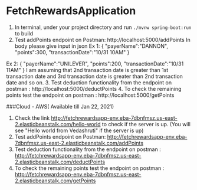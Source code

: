 # FetchRewardsApplication
1. In terminal, under your project directory and run ``./mvnw spring-boot:run`` to build <br>
2. Test addPoints endpoint on Postman: http://localhost:5000/addPoints
In body please give input in json
Ex 1:
{
    "payerName":"DANNON",
    "points":300,
    "transactionDate":"10/31 10AM"
}

Ex 2:
{
    "payerName":"UNILEVER",
    "points":200,
    "transactionDate":"10/31 11AM"
}
I am assuming that 2nd transaction date is greater than 1st transaction date and 3rd transaction date is greater than 2nd transaction date and so on.
3. Test deduction functionality from the endpoint on postman : http://localhost:5000/deductPoints
4. To check the remaining points test the endpoint on postman : http://localhost:5000/getPoints

###Cloud - AWS( Available till Jan 22, 2021)

1. Check the link http://fetchrewardsapp-env.eba-7dbnfmsz.us-east-2.elasticbeanstalk.com/hello-world to check if the server is up.
   (You will see "Hello world from Vedashruti" if the server is up)
2. Test addPoints endpoint on Postman: http://fetchrewardsapp-env.eba-7dbnfmsz.us-east-2.elasticbeanstalk.com/addPoints
3. Test deduction functionality from the endpoint on postman : http://fetchrewardsapp-env.eba-7dbnfmsz.us-east-2.elasticbeanstalk.com/deductPoints
4. To check the remaining points test the endpoint on postman : http://fetchrewardsapp-env.eba-7dbnfmsz.us-east-2.elasticbeanstalk.com/getPoints


